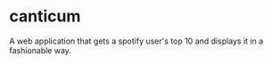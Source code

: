 # canticum
A web application that gets a spotify user's top 10 and displays it in a fashionable way.
